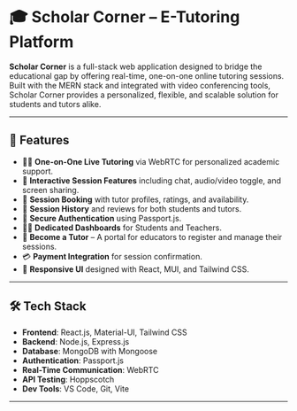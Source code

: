 # 🎓 Scholar Corner – E-Tutoring Platform

**Scholar Corner** is a full-stack web application designed to bridge the educational gap by offering real-time, one-on-one online tutoring sessions. Built with the MERN stack and integrated with video conferencing tools, Scholar Corner provides a personalized, flexible, and scalable solution for students and tutors alike.

---

## 🌟 Features

- 🧑‍🏫 **One-on-One Live Tutoring** via WebRTC for personalized academic support.
- 💬 **Interactive Session Features** including chat, audio/video toggle, and screen sharing.
- 📅 **Session Booking** with tutor profiles, ratings, and availability.
- 📜 **Session History** and reviews for both students and tutors.
- 🔐 **Secure Authentication** using Passport.js.
- 🧑‍🎓 **Dedicated Dashboards** for Students and Teachers.
- 💼 **Become a Tutor** – A portal for educators to register and manage their sessions.
- 💳 **Payment Integration** for session confirmation.
- 📲 **Responsive UI** designed with React, MUI, and Tailwind CSS.

---

## 🛠 Tech Stack

- **Frontend**: React.js, Material-UI, Tailwind CSS
- **Backend**: Node.js, Express.js
- **Database**: MongoDB with Mongoose
- **Authentication**: Passport.js
- **Real-Time Communication**: WebRTC
- **API Testing**: Hoppscotch
- **Dev Tools**: VS Code, Git, Vite

---


